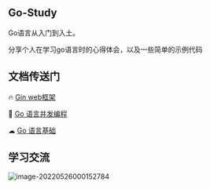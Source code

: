 ## Go-Study

Go语言从入门到入土。

分享个人在学习go语言时的心得体会，以及一些简单的示例代码

## 文档传送门

🔥 [Gin web框架](https://github.com/gin-gonic/gin)

💎 [Go 语言并发编程](main/02-Gorountine/)

☁ [Go 语言基础](main/01-goBasic/)


## 学习交流

![image-20220526000152784](C:\Users\Lenovo\AppData\Roaming\Typora\typora-user-images\image-20220526000152784.png)
